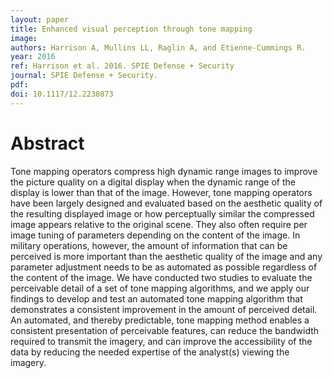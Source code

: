 ```yaml
---
layout: paper
title: Enhanced visual perception through tone mapping
image:
authors: Harrison A, Mullins LL, Raglin A, and Etienne-Cummings R.
year: 2016
ref: Harrison et al. 2016. SPIE Defense + Security
journal: SPIE Defense + Security.
pdf:
doi: 10.1117/12.2230873
---
```


# Abstract
Tone mapping operators compress high dynamic range images to improve the picture quality on a digital display when the dynamic range of the display is lower than that of the image. However, tone mapping operators have been largely designed and evaluated based on the aesthetic quality of the resulting displayed image or how perceptually similar the compressed image appears relative to the original scene. They also often require per image tuning of parameters depending on the content of the image. In military operations, however, the amount of information that can be perceived is more important than the aesthetic quality of the image and any parameter adjustment needs to be as automated as possible regardless of the content of the image. We have conducted two studies to evaluate the perceivable detail of a set of tone mapping algorithms, and we apply our findings to develop and test an automated tone mapping algorithm that demonstrates a consistent improvement in the amount of perceived detail. An automated, and thereby predictable, tone mapping method enables a consistent presentation of perceivable features, can reduce the bandwidth required to transmit the imagery, and can improve the accessibility of the data by reducing the needed expertise of the analyst(s) viewing the imagery.
